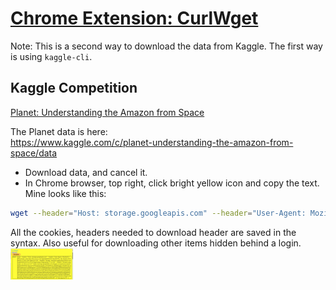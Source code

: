 # [Chrome Extension:  CurlWget](https://chrome.google.com/webstore/detail/curlwget/jmocjfidanebdlinpbcdkcmgdifblncg?hl=en)

Note:  This is a second way to download the data from Kaggle. The first way is using `kaggle-cli`.  

## Kaggle Competition
[Planet:  Understanding the Amazon from Space](https://www.kaggle.com/c/planet-understanding-the-amazon-from-space)

The Planet data is here:  
https://www.kaggle.com/c/planet-understanding-the-amazon-from-space/data  
* Download data, and cancel it.
* In Chrome browser, top right, click bright yellow icon and copy the text.  Mine looks like this:  
```bash
wget --header="Host: storage.googleapis.com" --header="User-Agent: Mozilla/5.0 (Macintosh; Intel Mac OS X 10_11_6) AppleWebKit/537.36 (KHTML, like Gecko) Chrome/61.0.3163.100 Safari/537.36" --header="Accept: text/html,application/xhtml+xml,application/xml;q=0.9,image/webp,image/apng,*/*;q=0.8" --header="Accept-Language: en-US,en;q=0.8" "https://storage.googleapis.com/kaggle-competitions-data/kaggle/6322/test-jpg.tar.7z?GoogleAccessId=competitions-data@kaggle-161607.iam.gserviceaccount.com&Expires=1510937384&Signature=B5%2Bq%2BWbix63zFgHiDlusQsWDmXpAmCZ43%2BNCyXV9v6m%2BaPjEHloBX%2FFX858hPSZohUXUs3kT9gbE5zEhQ%2FKjYD8ngPGgPwQYP3IOV4Tn3ku2P2%2FQ8vtE%2FFNUmcqs7rOqC8ZUAoX3TZ8OHSoh%2B1R3zYp0mY%2FjDbhJXPVVsZSsnEynbO0Rg9jsXFN0UH2QgKWhGoYou%2B1W2u6UvUsjgNfYnwgzCzeEjmjN1Fp2we7q18EYgbdv3Y%2BMpP%2BDQxz57%2B%2Bn9Cio%2Bn012qy5hDJec9%2F6PSZ2w%2Bvl0JuazRmaOP2K7L9MgH1zhAlO%2FQy37fC9r8XqOtLqMChYBYKXPHO0qSF6Dw%3D%3D" -O "test-jpg.tar.7z" -c
```
All the cookies, headers needed to download header are saved in the syntax.  Also useful for downloading other items hidden behind a login.  
<img src="../images/chrome_curlwget.png" alt="Drawing" style="width: 100px;"/>  



